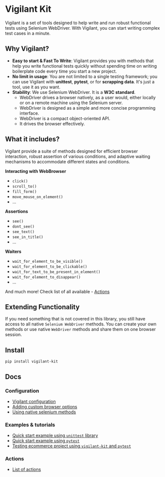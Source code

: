 # Vigilant Kit
Vigilant is a set of tools designed to help write and run robust functional tests using Selenium WebDriver. With 
Vigilant, you can start writing complex test cases in a minute.

## Why Vigilant?
* **Easy to start & Fast To Write**: Vigilant provides you with methods that help you write functional tests quickly 
without spending time on writing boilerplate code every time you start a new project.
* **No limit in usage**: You are not limited to a single testing framework; you can use Vigilant with **unittest**,
  **pytest**, or for **scrapping data**. It's just a tool, use it as you want.
* **Stability**: We use Selenium WebDriver. It is a **W3C standard**.
   - WebDriver drives a browser natively, as a user would, either locally or on a remote machine using the Selenium server.
   - WebDriver is designed as a simple and more concise programming interface.
   - WebDriver is a compact object-oriented API.
   - It drives the browser effectively.

## What it includes?
Vigilant provide a suite of methods designed for efficient browser interaction, robust assertion of various 
conditions, and adaptive waiting mechanisms to accommodate different states and conditions.

**Interacting with WebBrowser** 
   - `click()`
   - `scroll_to()`
   - `fill_form()`
   - `move_mouse_on_element()`
   - ...

**Assertions** 
   - `see()`
   - `dont_see()`
   - `see_text()`
   - `see_in_title()`
   - ...


**Waiters** 
   - `wait_for_element_to_be_visible()`
   - `wait_for_element_to_be_clickable()`
   - `wait_for_text_to_be_present_in_element()`
   - `wait_for_element_to_disappear()`
   - ...

And much more! Check list of all available - [Actions](docs/actions.md)


## Extending Functionality
If you need something that is not covered in this library, you still have access to all native `Selenium WebDriver` 
methods. You can create your own methods or use native `WebDriver` methods and share them on one browser session.

## Install
```shell
pip install vigilant-kit
```

## Docs

### Configuration
- [Vigilant configuration](docs/configuration.md)
- [Adding custom browser options](docs/browser_options.md)
- [Using native selenium methods](docs/native_selenium.md)

### Examples & tutorials
- [Quick start example using `unittest` library](docs/vigilant_unittest.md) 
- [Quick start example using `pytest`](docs/vigilant_pytest.md) 
- [Testing ecommerce project using `vigilant-kit` and `pytest`](docs/tutorial_pytest.md)

### Actions
- [List of actions](docs/actions.md)
